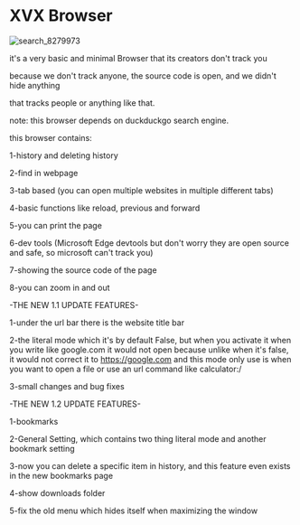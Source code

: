 # XVX Browser
![search_8279973](https://github.com/user-attachments/assets/8f296d33-fca3-48c3-a9a5-eb09b5734ade)

it's a very basic and minimal Browser that its creators don't track you

because we don't track anyone, the source code is open, and we didn't hide anything

that tracks people or anything like that.

note: this browser depends on duckduckgo search engine.

this browser contains:

1-history and deleting history

2-find in webpage

3-tab based (you can open multiple websites in multiple different tabs)

4-basic functions like reload, previous and forward

5-you can print the page

6-dev tools (Microsoft Edge devtools but don't worry 
they are open source and safe, so microsoft can't track you)

7-showing the source code of the page

8-you can zoom in and out

-THE NEW 1.1 UPDATE FEATURES-

1-under the url bar there is the website title bar

2-the literal mode which it's by default False, but when you 
activate it when you write like google.com it would not open because 
unlike when it's false, it would not correct it to https://google.com 
and this mode only use is when you want to open a file or use 
an url command like calculator:/

3-small changes and bug fixes

-THE NEW 1.2 UPDATE FEATURES-

1-bookmarks

2-General Setting, which contains two thing literal mode and another bookmark setting

3-now you can delete a specific item in history, and this feature even exists 
in the new bookmarks page

4-show downloads folder

5-fix the old menu which hides itself when maximizing the window
